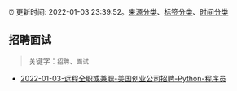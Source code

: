 :alarm_clock: 更新时间: 2022-01-03 23:39:52。[来源分类](../README.md)、[标签分类](../TAGS.md)、[时间分类](../TIMELINE.md)

## 招聘面试


> 关键字：`招聘`、`面试`



- [2022-01-03-远程全职或兼职-美国创业公司招聘-Python-程序员](https://www.v2ex.com/t/825980) 